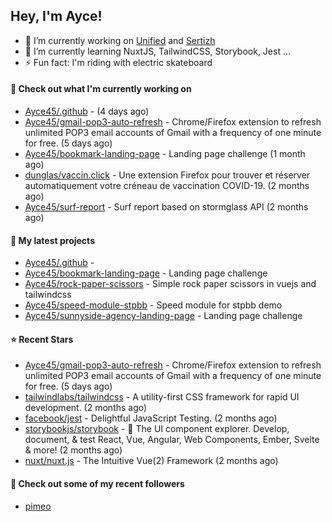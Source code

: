 ## Hey, I'm Ayce!
- 🔭 I’m currently working on <a href="https://link-u.nified.com/">Unified</a> and <a href="https://sertizh.fr/">Sertizh</a>
- 🌱 I’m currently learning NuxtJS, TailwindCSS, Storybook, Jest ...
- ⚡ Fun fact: I'm riding with electric skateboard

#### 👷 Check out what I'm currently working on

- [Ayce45/.github](https://github.com/Ayce45/.github) -  (4 days ago)
- [Ayce45/gmail-pop3-auto-refresh](https://github.com/Ayce45/gmail-pop3-auto-refresh) - Chrome/Firefox extension to refresh unlimited POP3 email accounts of Gmail with a frequency of one minute for free. (5 days ago)
- [Ayce45/bookmark-landing-page](https://github.com/Ayce45/bookmark-landing-page) - Landing page challenge (1 month ago)
- [dunglas/vaccin.click](https://github.com/dunglas/vaccin.click) - Une extension Firefox pour trouver et réserver automatiquement votre créneau de vaccination COVID-19. (2 months ago)
- [Ayce45/surf-report](https://github.com/Ayce45/surf-report) - Surf report based on stormglass API (2 months ago)

#### 🌱 My latest projects

- [Ayce45/.github](https://github.com/Ayce45/.github) - 
- [Ayce45/bookmark-landing-page](https://github.com/Ayce45/bookmark-landing-page) - Landing page challenge
- [Ayce45/rock-paper-scissors](https://github.com/Ayce45/rock-paper-scissors) - Simple rock paper scissors in vuejs and tailwindcss
- [Ayce45/speed-module-stpbb](https://github.com/Ayce45/speed-module-stpbb) - Speed module for stpbb demo
- [Ayce45/sunnyside-agency-landing-page](https://github.com/Ayce45/sunnyside-agency-landing-page) - Landing page challenge

#### ⭐ Recent Stars

- [Ayce45/gmail-pop3-auto-refresh](https://github.com/Ayce45/gmail-pop3-auto-refresh) - Chrome/Firefox extension to refresh unlimited POP3 email accounts of Gmail with a frequency of one minute for free. (5 days ago)
- [tailwindlabs/tailwindcss](https://github.com/tailwindlabs/tailwindcss) - A utility-first CSS framework for rapid UI development. (2 months ago)
- [facebook/jest](https://github.com/facebook/jest) - Delightful JavaScript Testing. (2 months ago)
- [storybookjs/storybook](https://github.com/storybookjs/storybook) - 📓 The UI component explorer. Develop, document, &amp; test React, Vue, Angular, Web Components, Ember, Svelte &amp; more! (2 months ago)
- [nuxt/nuxt.js](https://github.com/nuxt/nuxt.js) - The Intuitive Vue(2) Framework (2 months ago)

#### 👯 Check out some of my recent followers

- [pimeo](https://github.com/pimeo)
